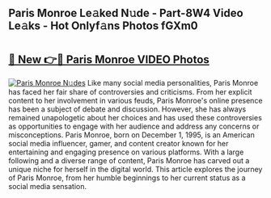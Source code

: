 ## Paris Monroe Le𝚊ked N𝚞de - Part-8W4 Video Le𝚊ks - Hot Onlyf𝚊ns Photos fGXm0

# <h2><a href="http://ab20189.deff.icu/?id=Paris+Monroe">🔗 New 👉🔴 Paris Monroe VIDEO Photos</a></h2>

[![Paris Monroe N𝚞des](https://i.imgur.com/rIISA9y.gif)](http://ab20189.deff.icu/?id=Paris+Monroe)
Like many social media personalities, Paris Monroe has faced her fair share of controversies and criticisms. From her explicit content to her involvement in various feuds, Paris Monroe's online presence has been a subject of debate and discussion. However, she has always remained unapologetic about her choices and has used these controversies as opportunities to engage with her audience and address any concerns or misconceptions. Paris Monroe, born on December 1, 1995, is an American social media influencer, gamer, and content creator known for her entertaining and engaging presence on various platforms. With a large following and a diverse range of content, Paris Monroe has carved out a unique niche for herself in the digital world. This article explores the journey of Paris Monroe, from her humble beginnings to her current status as a social media sensation.
